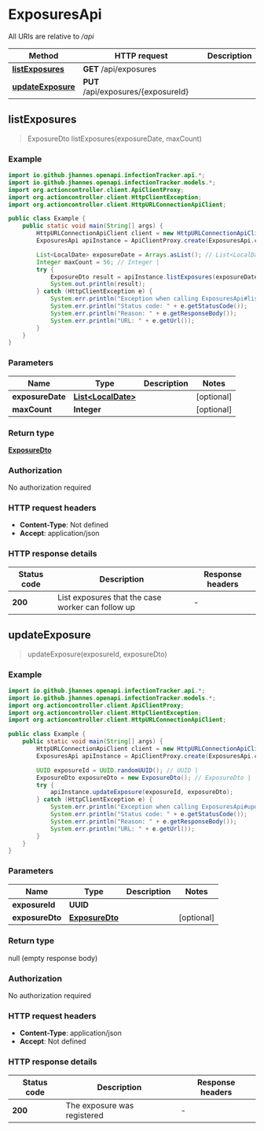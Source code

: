 # ExposuresApi

All URIs are relative to */api*

Method | HTTP request | Description
------------- | ------------- | -------------
[**listExposures**](ExposuresApi.md#listExposures) | **GET** /api/exposures | 
[**updateExposure**](ExposuresApi.md#updateExposure) | **PUT** /api/exposures/{exposureId} | 



## listExposures

> ExposureDto listExposures(exposureDate, maxCount)



### Example

```java
import io.github.jhannes.openapi.infectionTracker.api.*;
import io.github.jhannes.openapi.infectionTracker.models.*;
import org.actioncontroller.client.ApiClientProxy;
import org.actioncontroller.client.HttpClientException;
import org.actioncontroller.client.HttpURLConnectionApiClient;

public class Example {
    public static void main(String[] args) {
        HttpURLConnectionApiClient client = new HttpURLConnectionApiClient("/api");
        ExposuresApi apiInstance = ApiClientProxy.create(ExposuresApi.class, httpClient);

        List<LocalDate> exposureDate = Arrays.asList(); // List<LocalDate> | 
        Integer maxCount = 56; // Integer | 
        try {
            ExposureDto result = apiInstance.listExposures(exposureDate, maxCount);
            System.out.println(result);
        } catch (HttpClientException e) {
            System.err.println("Exception when calling ExposuresApi#listExposures");
            System.err.println("Status code: " + e.getStatusCode());
            System.err.println("Reason: " + e.getResponseBody());
            System.err.println("URL: " + e.getUrl());
        }
    }
}
```

### Parameters


Name | Type | Description  | Notes
------------- | ------------- | ------------- | -------------
 **exposureDate** | [**List&lt;LocalDate&gt;**](LocalDate.md)|  | [optional]
 **maxCount** | **Integer**|  | [optional]

### Return type

[**ExposureDto**](ExposureDto.md)

### Authorization

No authorization required

### HTTP request headers

- **Content-Type**: Not defined
- **Accept**: application/json

### HTTP response details
| Status code | Description | Response headers |
|-------------|-------------|------------------|
| **200** | List exposures that the case worker can follow up |  -  |


## updateExposure

> updateExposure(exposureId, exposureDto)



### Example

```java
import io.github.jhannes.openapi.infectionTracker.api.*;
import io.github.jhannes.openapi.infectionTracker.models.*;
import org.actioncontroller.client.ApiClientProxy;
import org.actioncontroller.client.HttpClientException;
import org.actioncontroller.client.HttpURLConnectionApiClient;

public class Example {
    public static void main(String[] args) {
        HttpURLConnectionApiClient client = new HttpURLConnectionApiClient("/api");
        ExposuresApi apiInstance = ApiClientProxy.create(ExposuresApi.class, httpClient);

        UUID exposureId = UUID.randomUUID(); // UUID | 
        ExposureDto exposureDto = new ExposureDto(); // ExposureDto | 
        try {
            apiInstance.updateExposure(exposureId, exposureDto);
        } catch (HttpClientException e) {
            System.err.println("Exception when calling ExposuresApi#updateExposure");
            System.err.println("Status code: " + e.getStatusCode());
            System.err.println("Reason: " + e.getResponseBody());
            System.err.println("URL: " + e.getUrl());
        }
    }
}
```

### Parameters


Name | Type | Description  | Notes
------------- | ------------- | ------------- | -------------
 **exposureId** | **UUID**|  |
 **exposureDto** | [**ExposureDto**](ExposureDto.md)|  | [optional]

### Return type

null (empty response body)

### Authorization

No authorization required

### HTTP request headers

- **Content-Type**: application/json
- **Accept**: Not defined

### HTTP response details
| Status code | Description | Response headers |
|-------------|-------------|------------------|
| **200** | The exposure was registered |  -  |

